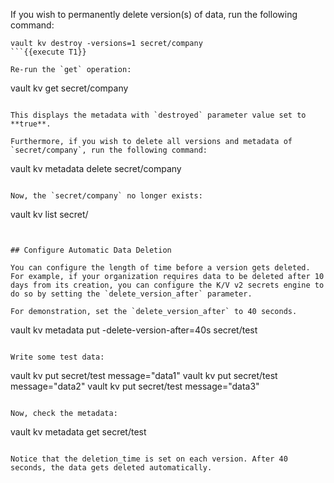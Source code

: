 If you wish to permanently delete version(s) of data, run the following command:

```
vault kv destroy -versions=1 secret/company
```{{execute T1}}

Re-run the `get` operation:

```
vault kv get secret/company
```{{execute T1}}

This displays the metadata with `destroyed` parameter value set to **true**.

Furthermore, if you wish to delete all versions and metadata of `secret/company`, run the following command:

```
vault kv metadata delete secret/company
```{{execute T1}}

Now, the `secret/company` no longer exists:

```
vault kv list secret/
```{{execute T1}}


## Configure Automatic Data Deletion

You can configure the length of time before a version gets deleted. For example, if your organization requires data to be deleted after 10 days from its creation, you can configure the K/V v2 secrets engine to do so by setting the `delete_version_after` parameter.

For demonstration, set the `delete_version_after` to 40 seconds.

```
vault kv metadata put -delete-version-after=40s secret/test
```{{execute T1}}

Write some test data:

```
vault kv put secret/test message="data1"
vault kv put secret/test message="data2"
vault kv put secret/test message="data3"
```{{execute T1}}

Now, check the metadata:

```
vault kv metadata get secret/test
```{{execute T1}}

Notice that the deletion_time is set on each version. After 40 seconds, the data gets deleted automatically. 

